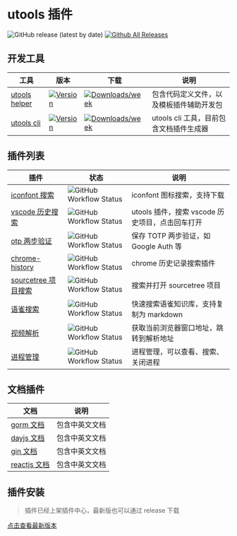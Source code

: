 # utools 插件

![GitHub release (latest by date)](https://img.shields.io/github/v/release/mohuishou/utools)
[![Github All Releases](https://img.shields.io/github/downloads/mohuishou/utools/total.svg)](https://github.com/mohuishou/utools/releases/latest)

## 开发工具

| 工具                      | 版本                                                                                                  | 下载                                                                                                          | 说明                                     |
| ------------------------- | ----------------------------------------------------------------------------------------------------- | ------------------------------------------------------------------------------------------------------------- | ---------------------------------------- |
| [utools helper](./helper) | [![Version](https://img.shields.io/npm/v/utools-helper.svg)](https://npmjs.org/package/utools-helper) | [![Downloads/week](https://img.shields.io/npm/dw/utools-helper.svg)](https://npmjs.org/package/utools-helper) | 包含代码定义文件，以及模板插件辅助开发包 |
| [utools cli](./cli)       | [![Version](https://img.shields.io/npm/v/utools-cli.svg)](https://npmjs.org/package/utools-cli)       | [![Downloads/week](https://img.shields.io/npm/dw/utools-cli.svg)](https://npmjs.org/package/utools-cli)       | utools cli 工具，目前包含文档插件生成器  |

## 插件列表

| 插件                                        | 状态                                                                                                                          | 说明                                            |
| ------------------------------------------- | ----------------------------------------------------------------------------------------------------------------------------- | ----------------------------------------------- |
| [iconfont 搜索](./plugins/iconfont)         | ![GitHub Workflow Status](https://img.shields.io/github/actions/workflow/status/mohuishou/utools/iconfont.yml?branch=master)     | iconfont 图标搜索，支持下载                     |
| [vscode 历史搜索](./plugins/vscode)         | ![GitHub Workflow Status](https://img.shields.io/github/actions/workflow/status/mohuishou/utools/vscode.yml?branch=master)         | utools 插件，搜索 vscode 历史项目，点击回车打开 |
| [otp 两步验证](./plugins/otp)               | ![GitHub Workflow Status](https://img.shields.io/github/actions/workflow/status/mohuishou/utools/otp.yml?branch=master)               | 保存 TOTP 两步验证，如 Google Auth 等           |
| [chrome-history](./plugins/chrome-history)  | ![GitHub Workflow Status](https://img.shields.io/github/actions/workflow/status/mohuishou/utools/chrome-history.yml?branch=master) | chrome 历史记录搜索插件                         |
| [sourcetree 项目搜索](./plugins/sourcetree) | ![GitHub Workflow Status](https://img.shields.io/github/actions/workflow/status/mohuishou/utools/sourcetree.yml?branch=master) | 搜索并打开 sourcetree 项目                      |
| [语雀搜索](./plugins/yuque)                 | ![GitHub Workflow Status](https://img.shields.io/github/actions/workflow/status/mohuishou/utools/yuque.yml?branch=master)           | 快速搜索语雀知识库，支持复制为 markdown         |
| [视频解析](./plugins/vedio-parse)           | ![GitHub Workflow Status](https://img.shields.io/github/actions/workflow/status/mohuishou/utools/vedio-parse.yml?branch=master)          | 获取当前浏览器窗口地址，跳转到解析地址          |
| [进程管理](./plugins/process)               | ![GitHub Workflow Status](https://img.shields.io/github/actions/workflow/status/mohuishou/utools/process.yml?branch=master)              | 进程管理，可以查看、搜索、关闭进程              |

## 文档插件

| 文档                           | 说明           |
| ------------------------------ | -------------- |
| [gorm 文档](./docs/gorm)       | 包含中英文文档 |
| [dayjs 文档](./docs/dayjs)     | 包含中英文文档 |
| [gin 文档](./docs/gin)         | 包含中英文文档 |
| [reactjs 文档](./docs/reactjs) | 包含中英文文档 |

## 插件安装

> 插件已经上架插件中心，最新版也可以通过 release 下载

[点击查看最新版本](https://github.com/mohuishou/utools/releases/latest)
